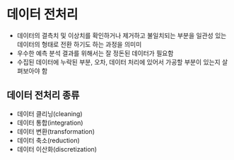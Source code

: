 # 데이터 전처리
- 데이터의 결측치 및 이상치를 확인하거나 제거하고 불일치되는 부분을 일관성 있는 데이터의 형태로 전환 하기도 하는 과정을 의미미
- 우수한 예측 분석 결과를 위해서는 잘 정돈된 데이터가 필요함
- 수집된 데이터에 누락된 부분, 오차, 데이터 처리에 있어서 가공할 부분이 있는지 살펴보아야 함

## 데이터 전처리 종류
- 데이터 클리닝(cleaning)
- 데이터 통합(integration)
- 데이터 변환(transformation)
- 데이터 축소(reduction)
- 데이터 이산화(discretization)
